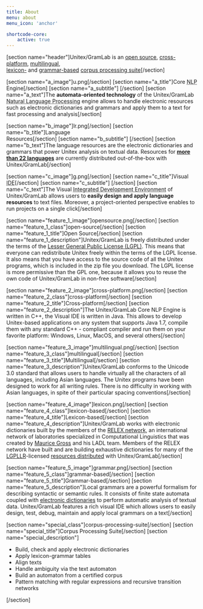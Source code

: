 ```yaml
---
title: About
menu: about
menu_icon: 'anchor'

shortcode-core:
    active: true
---
```

[section name="header"]Unitex/GramLab is an <a class="page-scroll" href="#open-source">open source</a>, <a class="page-scroll" href="#cross-platform">cross-platform</a>, <a class="page-scroll" href="#multilingual">multilingual</a>, <br><a class="page-scroll" href="#lexicon-based">lexicon-</a> and <a class="page-scroll" href="#grammar-based">grammar-based</a> <a class="page-scroll" href="#corpus-processing-suite">corpus processing suite</a>[/section]

[section name="a_image"]u.png[/section]
[section name="a_title"]Core <abbr title="Natural Language Processing">NLP</abbr> <br />Engine[/section]
[section name="a_subtitle"] [/section]
[section name="a_text"]The **automata-oriented technology** of the Unitex/GramLab <abbr title="NLP">Natural Language Processing</abbr> engine allows to handle electronic resources such as electronic dictionaries and grammars and apply them to a text for fast processing and analysis[/section]

[section name="b_image"]lr.png[/section]
[section name="b_title"]Language <br />Resources[/section]
[section name="b_subtitle"] [/section]
[section name="b_text"]The language resources are the electronic dictionaries and grammars that power Unitex analysis on textual data. Resources for **[more than 22 languages](/language-resources?target=_blank)** are currently distributed out-of-the-box with Unitex/GramLab[/section]

[section name="c_image"]g.png[/section]
[section name="c_title"]Visual <br /><abbr title="Integrated Development Environment">IDE</abbr>[/section]
[section name="c_subtitle"] [/section]
[section name="c_text"]The Visual <abbr title="IDE">Integrated Development Environment</abbr> of Unitex/GramLab allows users to **easily design and apply language resources** to text files. Moreover, a project-oriented perspective enables to run projects on a single click[/section]

[section name="feature_1_image"]opensource.png[/section]
[section name="feature_1_class"]open-source[/section]
[section name="feature_1_title"]Open Source[/section]
[section name="feature_1_description"]Unitex/GramLab is freely distributed under the terms of the <a href='http://www.gnu.org/licenses/lgpl.html'>Lesser General    Public License (LGPL)</a>. This means that everyone can redistribute Unitex freely within the terms of the LGPL license. It also means that you have access to the source code of all the Unitex programs, which is included in the zip file you download. The LGPL license is more permissive than the GPL one, because it allows you to reuse the own code of Unitex/GramLab in non-free software[/section]

[section name="feature_2_image"]cross-platform.png[/section]
[section name="feature_2_class"]cross-platform[/section]
[section name="feature_2_title"]Cross-platform[/section]
[section name="feature_2_description"]The Unitex/GramLab Core NLP Engine is written in C++, the Visual IDE is written in Java. This allows to develop Unitex-based applications on any system that supports Java 1.7, compile them with any standard C++ - compliant compiler and run them on your favorite platform: Windows, Linux, MacOS, and several others[/section]

[section name="feature_3_image"]multilingual.png[/section]
[section name="feature_3_class"]multilingual[/section]
[section name="feature_3_title"]Multilingual[/section]
[section name="feature_3_description"]Unitex/GramLab conforms to the Unicode 3.0 standard that allows users to handle virtually all the characters of all languages, including Asian languages. The Unitex programs have been designed to work for all writing rules. There is no difficulty in working with Asian languages, in spite of their particular spacing conventions[/section]

[section name="feature_4_image"]lexicon.png[/section]
[section name="feature_4_class"]lexicon-based[/section]
[section name="feature_4_title"]Lexicon-based[/section]
[section name="feature_4_description"]Unitex/GramLab works with electronic dictionaries built by the members of the <a target="_blank" href="partners">RELEX network</a>, an international network of laboratories specialized in Computational Linguistics that was created by <a target="_blank" href="https://en.wikipedia.org/wiki/Maurice_Gross">Maurice Gross</a> and his LADL team. Members of the RELEX network have built and are building exhaustive dictionaries for many of the <a target="_blank" href="lgpllr">LGPLLR</a>-licensed <a target="_blank" href="language-resources">resources distributed</a> with Unitex/GramLab[/section]

[section name="feature_5_image"]grammar.png[/section]
[section name="feature_5_class"]grammar-based[/section]
[section name="feature_5_title"]Grammar-based[/section]
[section name="feature_5_description"]Local grammars are a powerful formalism for describing syntactic or semantic rules. It consists of finite state automata coupled with <a target="_blank" href="language-resources">electronic dictionaries</a> to perform automatic analysis of textual data. Unitex/GramLab features a rich visual IDE which allows users to easily design, test, debug, maintain and apply local grammars on a text[/section]

[section name="special_class"]corpus-processing-suite[/section]
[section name="special_title"]Corpus Processing Suite[/section]
[section name="special_description"]
<ul id="functions-items" class="actions piped truncate-items">
 <li><span class="ug-label">Build, check and apply electronic dictionaries</span></li>
 <li><span class="ug-label">Apply lexicon-grammar tables</span></li>
 <li><span class="ug-label">Align texts</span></li> 
 <li><span class="ug-label">Handle ambiguity via the text automaton</span></li>
 <li><span class="ug-label">Build an automaton from a certified corpus</span></li>
 <li><span class="ug-label">Pattern matching with regular expressions and recursive transition networks</span></li> 
</ul>
[/section]
